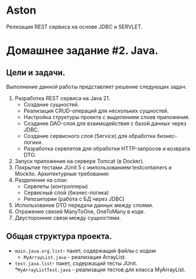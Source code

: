 # Aston
Релизация REST сервиса на основе JDBC и SERVLET.

# Домашнее задание #2. Java.
## Цели и задачи. 
Выполнение данной работы представляет решение следующих задач:
  1. Разработка REST сервиса на Java 21.
     - Создание сущностей.
     - Реализация CRUD-операций для нескольких сущностей.
     - Настройка структуры проекта с выделением слоев приложения.
     - Создание DAO-слоя для взаимодействия с базой данных через JDBC.
     - Создание сервисного слоя (Service) для обработки бизнес-логики.
     - Разработка сервлетов для обработки HTTP-запросов и возврата DTO.    
  2. Запуск приложения на сервере Tomcat (в Docker).
  3. Покрытие тестами JUnit 5 с импользованием testcontainers и Mockito.
Архитектурные требования:
  1. Разделение на слои:
     - Сервлеты (контроллеры)
     - Сервисный слой (бизнес-логика)
     - Репозитории (работа с БД через JDBC)
  2. Использование DTO передачи данных между слоями.
  3. Отражение связей ManyToOne, OneToMany в коде.
  4. Двусторонние связи между сущностями.

## Общая структура проекта.

* `main.java.org.list`- пакет, содержащий файлы с кодом
  * `MyArrayList.java` - реализация ArrayList. 
* `test.java.list`- пакет, содержащий тесты JUnit.
  *`MyArrayListTest.java` - реализация тестов для класса MyArrayList.

